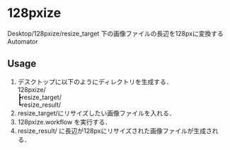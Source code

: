 # 128pxize
Desktop/128pxize/resize_target 下の画像ファイルの長辺を128pxに変換するAutomator

## Usage
1. デスクトップに以下のようにディレクトリを生成する．  
  128pxize/  
  ┣resize_target/  
  ┗resize_result/  
2. resize_target/にリサイズしたい画像ファイルを入れる．  
3. 128pxize.workflow を実行する．
4. resize_result/ に長辺が128pxにリサイズされた画像ファイルが生成される．
